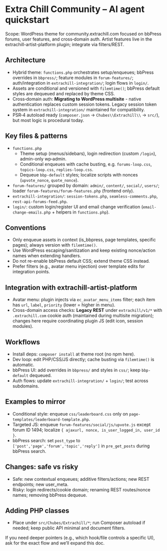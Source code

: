 # Extra Chill Community – AI agent quickstart

Scope: WordPress theme for community.extrachill.com focused on bbPress forums, user features, and cross‑domain auth. Artist features live in the extrachill-artist-platform plugin; integrate via filters/REST.

## Architecture
- Hybrid theme: `functions.php` orchestrates setup/enqueues; bbPress overrides in `bbpress/`; feature modules in `forum-features/`; auth/integration in `extrachill-integration/`; login flows in `login/`.
- Assets are conditional and versioned with `filemtime()`; bbPress default styles are dequeued and replaced by theme CSS.
- Cross‑domain auth: **Migrating to WordPress multisite** - native authentication replaces custom session tokens. Legacy session token system in `extrachill-integration/` maintained for compatibility.
- PSR‑4 autoload ready (`composer.json` → `Chubes\\Extrachill\\` → `src/`), but most logic is procedural today.

## Key files & patterns
- `functions.php`
  - Theme setup (menus/sidebars), login redirection (custom `/login`), admin-only wp‑admin.
  - Conditional enqueues with cache busting, e.g. `forums-loop.css`, `topics-loop.css`, `replies-loop.css`.
  - Dequeue `bbp-default` styles; localize scripts with nonces (`upvote_nonce`, `quote_nonce`).
- `forum-features/` grouped by domain: `admin/`, `content/`, `social/`, `users/`; loader `forum-features/forum-features.php` (frontend only).
- `extrachill-integration/`: `session-tokens.php`, `seamless-comments.php`, `rest-api-forums-feed.php`.
- `login/`: custom login/register UI and email change verification (`email-change-emails.php` + helpers in `functions.php`).

## Conventions
- Only enqueue assets in context (is_bbpress, page templates, specific pages); always version with `filemtime()`.
- Use WordPress escaping/sanitization and keep existing nonce/action names when extending handlers.
- Do not re-enable bbPress default CSS; extend theme CSS instead.
- Prefer filters (e.g., avatar menu injection) over template edits for integration points.

## Integration with extrachill-artist-platform
- Avatar menu: plugin injects via `ec_avatar_menu_items` filter; each item has `url`, `label`, `priority` (lower = higher in menu).
- Cross-domain access checks: **Legacy REST** under `extrachill/v1/*` with `.extrachill.com` cookie auth (maintained during multisite migration); changes here require coordinating plugin JS (edit icon, session modules).

## Workflows
- Install deps: `composer install` at theme root (no npm here).
- Dev loop: edit PHP/CSS/JS directly; cache busting via `filemtime()` is automatic.
- bbPress UI: add overrides in `bbpress/` and styles in `css/`; keep `bbp-default` dequeued.
- Auth flows: update `extrachill-integration/` + `login/`; test across subdomains.

## Examples to mirror
- Conditional style: enqueue `css/leaderboard.css` only on `page-templates/leaderboard-template.php`.
- Targeted JS: enqueue `forum-features/social/js/upvote.js` except forum ID 1494; localize `{ ajaxurl, nonce, is_user_logged_in, user_id }`.
- bbPress search: set `post_type` to `['post','page','forum','topic','reply']` in `pre_get_posts` during bbPress search.

## Changes: safe vs risky
- Safe: new contextual enqueues; additive filters/actions; new REST endpoints; new user_meta.
- Risky: login redirects/cookie domain; renaming REST routes/nonce names; removing bbPress dequeue.

## Adding PHP classes
- Place under `src/Chubes/Extrachill/*`; run Composer autoload if needed; keep public API minimal and document filters.

If you need deeper pointers (e.g., which hook/file controls a specific UI), ask for the exact flow and we’ll expand this doc.
